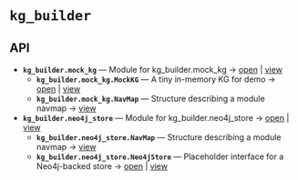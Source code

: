# `kg_builder`

<!-- START doctoc generated TOC please keep comment here to allow auto update -->
<!-- END doctoc generated TOC please keep comment here to allow auto update -->

## API
- **`kg_builder.mock_kg`** — Module for kg_builder.mock_kg → [open](./mock_kg.py:1:1) | [view](https://github.com/paul-heyse/kgfoundry/blob/3cfc09497d78103b489eec9e511c9565aaab698a/src/kg_builder/mock_kg.py#L1)
  - **`kg_builder.mock_kg.MockKG`** — A tiny in-memory KG for demo → [open](./mock_kg.py:31:1) | [view](https://github.com/paul-heyse/kgfoundry/blob/3cfc09497d78103b489eec9e511c9565aaab698a/src/kg_builder/mock_kg.py#L31-L57)
  - **`kg_builder.mock_kg.NavMap`** — Structure describing a module navmap → [view](https://github.com/paul-heyse/kgfoundry/blob/3cfc09497d78103b489eec9e511c9565aaab698a/src/kgfoundry_common/navmap_types.py#L38-L51)
- **`kg_builder.neo4j_store`** — Module for kg_builder.neo4j_store → [open](./neo4j_store.py:1:1) | [view](https://github.com/paul-heyse/kgfoundry/blob/3cfc09497d78103b489eec9e511c9565aaab698a/src/kg_builder/neo4j_store.py#L1)
  - **`kg_builder.neo4j_store.NavMap`** — Structure describing a module navmap → [view](https://github.com/paul-heyse/kgfoundry/blob/3cfc09497d78103b489eec9e511c9565aaab698a/src/kgfoundry_common/navmap_types.py#L38-L51)
  - **`kg_builder.neo4j_store.Neo4jStore`** — Placeholder interface for a Neo4j-backed store → [open](./neo4j_store.py:31:1) | [view](https://github.com/paul-heyse/kgfoundry/blob/3cfc09497d78103b489eec9e511c9565aaab698a/src/kg_builder/neo4j_store.py#L31-L34)
